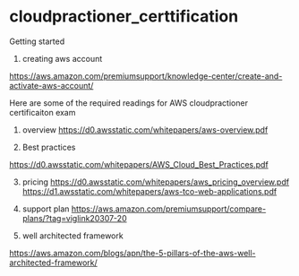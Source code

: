 # cloudpractioner_certtification

Getting started 
1. creating aws account

https://aws.amazon.com/premiumsupport/knowledge-center/create-and-activate-aws-account/


Here are some of the required readings for AWS cloudpractioner certificaiton exam

1. overview
https://d0.awsstatic.com/whitepapers/aws-overview.pdf

2. Best practices

https://d0.awsstatic.com/whitepapers/AWS_Cloud_Best_Practices.pdf

3. pricing
https://d0.awsstatic.com/whitepapers/aws_pricing_overview.pdf
https://d1.awsstatic.com/whitepapers/aws-tco-web-applications.pdf


4. support plan
https://aws.amazon.com/premiumsupport/compare-plans/?tag=viglink20307-20

5. well architected framework

https://aws.amazon.com/blogs/apn/the-5-pillars-of-the-aws-well-architected-framework/


